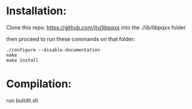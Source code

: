 
# Installation:

Clone this repo: https://github.com/jtv/libpqxx
into the ./lib/libpqxx folder

then proceed to run these commands on that folder:

    ./configure --disable-documentation
    make
    make install

# Compilation:

run buildit.sh

